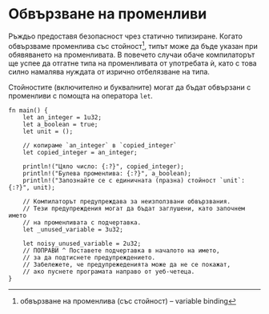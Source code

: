 # Обвързване на променливи

Ръждьо предоставя безопасност чрез статично типизиране. Когато обвързваме
променлива със стойност[^var_binding], типът може да бъде указан при
обявяването на променливата. В повечето случаи обаче компилаторът ще успее да
отгатне типа на променливата от употребата ѝ, като с това силно намалява
нуждата от изрично отбелязване на типа.

Стойностите (включително и буквалните) могат да бъдат обвързани с променливи с
помощта на оператора `let`.

```rust,editable
fn main() {
    let an_integer = 1u32;
    let a_boolean = true;
    let unit = ();

    // копираме `an_integer` в `copied_integer`
    let copied_integer = an_integer;

    println!("Цяло число: {:?}", copied_integer);
    println!("Булева променлива: {:?}", a_boolean);
    println!("Запознайте се с единичната (празна) стойност `unit`: {:?}", unit);

    // Компилаторът предупреждава за неизползвани обвързвания.
    // Тези предупреждения могат да бъдат заглушени, като започнем името
    // на променливата с подчертавка.
    let _unused_variable = 3u32;

    let noisy_unused_variable = 2u32;
    // ПОПРАВИ ^ Поставете подчертавка в началото на името, 
    // за да подтиснете предупреждението.
    // Забележете, че предупрежеденията може да не се покажат,
    // ако пуснете програмата направо от уеб-четеца.
}
```

[^var_binding]: обвързване на променлива (със стойност) – variable binding
